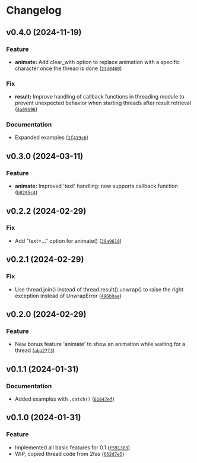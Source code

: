 # Changelog

<!--next-version-placeholder-->

## v0.4.0 (2024-11-19)

### Feature

* **animate:** Add clear_with option to replace animation with a specific character once the thread is done ([`23d0460`](https://github.com/robinvandernoord/threadful/commit/23d0460d4e759be52541794ff5fbe411dfaa06b3))

### Fix

* **result:** Improve handling of callback functions in threading module to prevent unexpected behavior when starting threads after result retrieval ([`4a00b96`](https://github.com/robinvandernoord/threadful/commit/4a00b961c35dbf8250ed8dda7fe74565d7e3f3a3))

### Documentation

* Expanded examples ([`1f419c6`](https://github.com/robinvandernoord/threadful/commit/1f419c6d5f2248c7cd5914cfc3c3712578683db6))

## v0.3.0 (2024-03-11)

### Feature

* **animate:** Improved 'text' handling: now supports callback function ([`b8205c4`](https://github.com/robinvandernoord/threadful/commit/b8205c4d8834e195fe253545830738e5a7d89535))

## v0.2.2 (2024-02-29)

### Fix

* Add "text=..." option for animate() ([`29a9618`](https://github.com/robinvandernoord/threadful/commit/29a96180a373ad8172f5ae0d8311eb535505c8b5))

## v0.2.1 (2024-02-29)

### Fix

* Use thread.join() instead of thread.result().unwrap() to raise the right exception instead of UnwrapError ([`496b0ae`](https://github.com/robinvandernoord/threadful/commit/496b0ae09e42dff67805352d3d8de1e6b4d2b79d))

## v0.2.0 (2024-02-29)

### Feature

* New bonus feature 'animate' to show an animation while waiting for a thread ([`aba27f3`](https://github.com/robinvandernoord/threadful/commit/aba27f3a9d11b9ee6952d04c6bdce93daaefc286))

## v0.1.1 (2024-01-31)

### Documentation

* Added examples with `.catch()` ([`61647ef`](https://github.com/robinvandernoord/threadful/commit/61647efa7d78fafd4b2531d2410f51c81b5e9a3a))

## v0.1.0 (2024-01-31)

### Feature

* Implemented all basic features for 0.1 ([`f591383`](https://github.com/robinvandernoord/threadful/commit/f59138321fbd7b0740984b3fb00031676af9a687))
* WIP, copied thread code from 2fas ([`662d7e5`](https://github.com/robinvandernoord/threadful/commit/662d7e52ba9219d0a3683312c08f6d9ed8fc552e))
